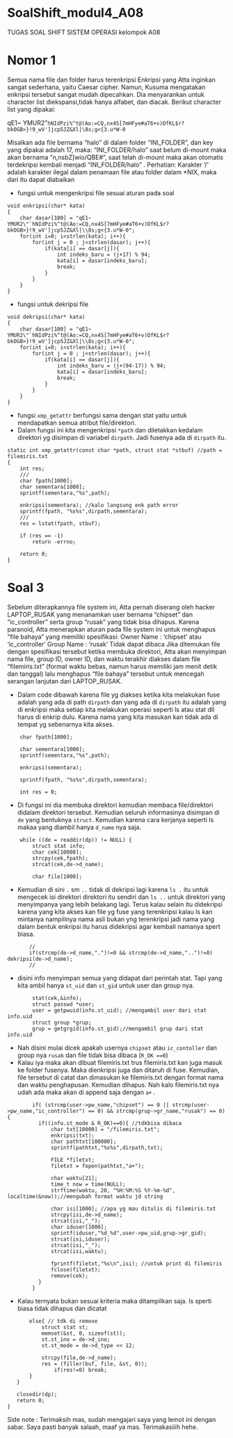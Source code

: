 # SoalShift_modul4_A08
TUGAS SOAL SHIFT SISTEM OPERASI kelompok A08

# Nomor 1 

Semua nama file dan folder harus terenkripsi
Enkripsi yang Atta inginkan sangat sederhana, yaitu Caesar cipher. Namun, Kusuma mengatakan enkripsi tersebut sangat mudah dipecahkan. Dia menyarankan untuk character list diekspansi,tidak hanya alfabet, dan diacak. Berikut character list yang dipakai:

qE1~ YMUR2"`hNIdPzi%^t@(Ao:=CQ,nx4S[7mHFye#aT6+v)DfKL$r?bkOGB>}!9_wV']jcp5JZ&Xl|\8s;g<{3.u*W-0`

Misalkan ada file bernama “halo” di dalam folder “INI_FOLDER”, dan key yang dipakai adalah 17, maka:
“INI_FOLDER/halo” saat belum di-mount maka akan bernama “n,nsbZ]wio/QBE#”, saat telah di-mount maka akan otomatis terdekripsi kembali menjadi “INI_FOLDER/halo” .
Perhatian: Karakter ‘/’ adalah karakter ilegal dalam penamaan file atau folder dalam *NIX, maka dari itu dapat diabaikan


- fungsi untuk mengenkripsi file sesuai aturan pada soal
```
void enkripsi(char* kata)
{
    char dasar[100] = "qE1~ YMUR2\"`hNIdPzi%^t@(Ao:=CQ,nx4S[7mHFye#aT6+v)DfKL$r?bkOGB>}!9_wV']jcp5JZ&Xl|\\8s;g<{3.u*W-0";
    for(int i=0; i<strlen(kata); i++){
        for(int j = 0 ; j<strlen(dasar); j++){
            if(kata[i] == dasar[j]){
                int indeks_baru = (j+17) % 94;
                kata[i] = dasar[indeks_baru];
                break;
            }
        }
    }
}
```

- fungsi untuk dekripsi file
```
void dekripsi(char* kata)
{
    char dasar[100] = "qE1~ YMUR2\"`hNIdPzi%^t@(Ao:=CQ,nx4S[7mHFye#aT6+v)DfKL$r?bkOGB>}!9_wV']jcp5JZ&Xl|\\8s;g<{3.u*W-0";
    for(int i=0; i<strlen(kata); i++){
        for(int j = 0 ; j<strlen(dasar); j++){
            if(kata[i] == dasar[j]){
                int indeks_baru = (j+(94-17)) % 94;
                kata[i] = dasar[indeks_baru];
                break;
            }
        }
    }
}
```

- fungsi `xmp_getattr` berfungsi sama dengan stat yaitu untuk mendapatkan semua atribut file/direktori.
- Dalam fungsi ini kita mengenkripsi `*path` dan diletakkan kedalam direktori yg disimpan di variabel `dirpath`. Jadi fusenya ada di `dirpath` itu.
```
static int xmp_getattr(const char *path, struct stat *stbuf) //path = filemiris.txt
{
    int res;
    ///
	char fpath[1000];
	char sementara[1000];
    sprintf(sementara,"%s",path); 

    enkripsi(sementara); //kalo langsung enk path error
	sprintf(fpath, "%s%s",dirpath,sementara);
    ///
	res = lstat(fpath, stbuf);

	if (res == -1)
		return -errno;

	return 0;
}
```

# Soal 3

Sebelum diterapkannya file system ini, Atta pernah diserang oleh hacker LAPTOP_RUSAK yang menanamkan user bernama “chipset” dan “ic_controller” serta group “rusak” yang tidak bisa dihapus. Karena paranoid, Atta menerapkan aturan pada file system ini untuk menghapus “file bahaya” yang memiliki spesifikasi:
Owner Name 	: ‘chipset’ atau ‘ic_controller’
Group Name	: ‘rusak’
Tidak dapat dibaca
Jika ditemukan file dengan spesifikasi tersebut ketika membuka direktori, Atta akan menyimpan nama file, group ID, owner ID, dan waktu terakhir diakses dalam file “filemiris.txt” (format waktu bebas, namun harus memiliki jam menit detik dan tanggal) lalu menghapus “file bahaya” tersebut untuk mencegah serangan lanjutan dari LAPTOP_RUSAK.

- Dalam code dibawah karena file yg diakses ketika  kita melakukan fuse adalah yang ada di path `dirpath` dan yang ada di `dirpath` itu adalah yang di enkripsi maka setiap kita melakukan operasi seperti ls atau stat dll harus di enkrip dulu. Karena nama yang kita masukan kan tidak ada di tempat yg sebenarnya kita akses.
```
	char fpath[1000];

    char sementara[1000];
    sprintf(sementara,"%s",path);

    enkripsi(sementara);

	sprintf(fpath, "%s%s",dirpath,sementara);
	
	int res = 0;
```

- Di fungsi ini dia membuka direktori kemudian membaca file/direktori didalam direktori tersebut. Kemudian seluruh informasinya disimpan di `de` yang bentuknya `struct`. Kemudian karena cara kerjanya seperti ls makaa yang diambil hanya `d_name` nya saja. 
```
	while ((de = readdir(dp)) != NULL) {
		struct stat info;
        char cek[10000];
        strcpy(cek,fpath);
        strcat(cek,de->d_name);

        char file[1000];
 ```
 
 - Kemudian di sini `.` sm `..` tidak di dekripsi lagi karena `ls .` itu untuk mengecek isi direktori direktori itu sendiri dan `ls ..` untuk direktori yang menyimpanya yang lebih belakang lagi. Terus kalau selain itu didekripsi karena yang kita akses kan file yg fuse yang terenkripsi kalau ls kan mintanya nampilinya nama asli bukan yng terenkripsi jadi nama yang dalam bentuk enkripsi itu harus didekripsi agar kembali namanya spert biasa.
 
 ```
		//
		if(strcmp(de->d_name,".")!=0 && strcmp(de->d_name,"..")!=0) dekripsi(de->d_name);
		//
```

- disini info menyimpan semua yang didapat dari perintah stat. Tapi yang kita ambil hanya `st_uid` dan `st_gid` untuk user dan group nya.
```
        stat(cek,&info);
        struct passwd *user;
        user = getpwuid(info.st_uid); //mengambil user dari stat info.uid
        struct group *grup;
        grup = getgrgid(info.st_gid);//mengambil grup dari stat info.uid
```

- Nah disini mulai dicek apakah usernya `chipset` atau `ic_contoller` dan group nya `rusak` dan file tidak bisa dibaca (`R_OK ==0`)
- Kalau iya maka akan dibuat filemiris.txt trus filemiris.txt kan juga masuk ke folder fusenya. Maka dienkripsi juga dan ditaruh di fuse. Kemudian, file tersebut di catat dan dimasukan ke filemiris.txt dengan format nama dan waktu penghapusan. Kemudian dihapus. Nah kalo filemiris.txt nya udah ada maka akan di append saja dengan `a+` .

```
        if( (strcmp(user->pw_name,"chipset") == 0 || strcmp(user->pw_name,"ic_controller") == 0) && strcmp(grup->gr_name,"rusak") == 0){
          if((info.st_mode & R_OK)==0){ //tdkbisa dibaca
              char txt[10000] = "/filemiris.txt";
              enkripsi(txt);
              char pathtxt[100000];
              sprintf(pathtxt,"%s%s",dirpath,txt);

              FILE *filetxt;
              filetxt = fopen(pathtxt,"a+");

              char waktu[21];
			  time_t now = time(NULL);
			  strftime(waktu, 20, "%H:%M:%S %Y-%m-%d", localtime(&now));//mengubah format waktu jd string
			
			  char isi[1000]; //apa yg mau ditulis di filemiris.txt
              strcpy(isi,de->d_name);
              strcat(isi,"_");
              char iduser[1000];
              sprintf(iduser,"%d_%d",user->pw_uid,grup->gr_gid);
              strcat(isi,iduser);
              strcat(isi,"_");
              strcat(isi,waktu);

              fprintf(filetxt,"%s\n",isi); //untuk print di filemiris
              fclose(filetxt);
              remove(cek);
          }
        }
 ```
- Kalau ternyata bukan sesuai kriteria maka ditampilkan saja. ls sperti biasa tidak dihapus dan dicatat
 ```
        else{ // tdk di remove
            struct stat st;
		    memset(&st, 0, sizeof(st));
		    st.st_ino = de->d_ino;
		    st.st_mode = de->d_type << 12;

            strcpy(file,de->d_name);
		    res = (filler(buf, file, &st, 0));
		    	if(res!=0) break;
        }
	}

	closedir(dp);
	return 0;
}
```





Side note : Terimaksih mas, sudah mengajari saya yang lemot ini dengan sabar. Saya pasti banyak salaah, maaf ya mas. Terimakasiiih hehe.
